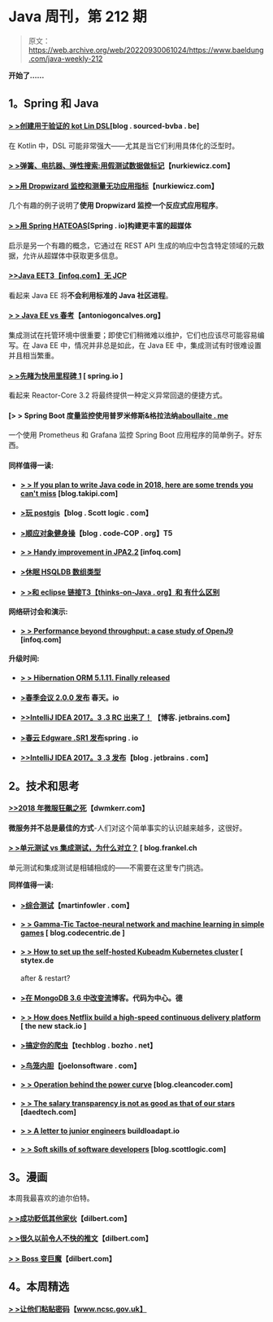 # Java 周刊，第 212 期

> 原文：<https://web.archive.org/web/20220930061024/https://www.baeldung.com/java-weekly-212>

**开始了……**

## **1。Spring 和 Java**

#### [**> >创建用于验证的 kot Lin DSL**](https://web.archive.org/web/20220628132307/https://blog.sourced-bvba.be//article/2018/01/13/kotlin-validation/)[blog . sourced-bvba . be]

在 Kotlin 中，DSL 可能非常强大——尤其是当它们利用具体化的泛型时。

#### [**> >弹簧、电抗器、弹性搜索:用假测试数据做标记**](https://web.archive.org/web/20220628132307/http://www.nurkiewicz.com/2018/01/spring-reactor-and-elasticsearch.html)【nurkiewicz.com】

#### [**> >用 Dropwizard 监控和测量无功应用指标**](https://web.archive.org/web/20220628132307/http://www.nurkiewicz.com/2018/01/monitoring-and-measuring-reactive.html)【nurkiewicz.com】

几个有趣的例子说明了**使用 Dropwizard 监控一个反应式应用程序**。

#### [**> >用 Spring HATEOAS**](https://web.archive.org/web/20220628132307/https://spring.io/blog/2018/01/12/building-richer-hypermedia-with-spring-hateoas)[Spring . io]构建更丰富的超媒体

启示是另一个有趣的概念，它通过在 REST API 生成的响应中包含特定领域的元数据，允许从超媒体中获取更多信息。

#### [**>>Java EE**T3【infoq.com】无 JCP](https://web.archive.org/web/20220628132307/https://www.infoq.com/news/2018/01/no-jcp-for-javaee)

看起来 Java EE 将**不会利用标准的 Java 社区进程**。

#### [**> > Java EE vs 春考**](https://web.archive.org/web/20220628132307/https://antoniogoncalves.org/2018/01/16/java-ee-vs-spring-testing/)【antoniogoncalves.org】

集成测试在托管环境中很重要；即使它们稍微难以维护，它们也应该尽可能容易编写。在 Java EE 中，情况并非总是如此，在 Java EE 中，集成测试有时很难设置并且相当繁重。

#### [**> >先睹为快用里程碑 1**](https://web.archive.org/web/20220628132307/https://spring.io/blog/2018/01/16/sneak-peek-at-reactor-core-3-2-with-milestone-1) [ spring.io ]

看起来 Reactor-Core 3.2 将最终提供一种定义异常回退的便捷方式。

#### [**> > Spring Boot 度量监控使用普罗米修斯&格拉法纳**[aboullaite . me](https://web.archive.org/web/20220628132307/https://aboullaite.me/spring-boot-monitoring-prometheus-grafana/)

一个使用 Prometheus 和 Grafana 监控 Spring Boot 应用程序的简单例子。好东西。

#### **同样值得一读:**

*   #### [**> > If you plan to write Java code in 2018, here are some trends you can't miss**](https://web.archive.org/web/20220628132307/https://blog.takipi.com/if-youre-planning-to-write-java-code-in-2018-here-are-the-trends-you-cant-afford-to-miss/) [blog.takipi.com]

*   #### [**>玩 postgis**](https://web.archive.org/web/20220628132307/http://blog.scottlogic.com/2018/01/12/playing-with-postgis.html)【blog . Scott logic . com】

*   #### [**>顺应对象健身操**](https://web.archive.org/web/20220628132307/http://blog.code-cop.org/2018/01/compliance-with-object-calisthenics.html)【blog . code-COP . org】T5

*   #### [**> > Handy improvement in JPA2.2**](https://web.archive.org/web/20220628132307/https://www.infoq.com/news/2018/01/improvements-jpa-22) [infoq.com]

*   #### [**>休眠 HSQLDB 数组类型**](https://web.archive.org/web/20220628132307/https://vladmihalcea.com/hibernate-hsqldb-array-type/)

*   #### [**> >和 eclipse 链接**T3【thinks-on-Java . org】和 有什么区别](https://web.archive.org/web/20220628132307/https://www.thoughts-on-java.org/difference-jpa-hibernate-eclipselink/)

**网络研讨会和演示:**

*   #### **[> > Performance beyond throughput: a case study of OpenJ9](https://web.archive.org/web/20220628132307/https://www.infoq.com/presentations/performance-openj9)** [infoq.com]

**升级时间:**

*   #### [**> > Hibernation ORM 5.1.11\. Finally released**](https://web.archive.org/web/20220628132307/http://in.relation.to/2018/01/10/hibernate-orm-5111-final-release/)

*   #### [**>春季会议 2.0.0 发布**](https://web.archive.org/web/20220628132307/https://spring.io/blog/2018/01/16/spring-session-2-0-0-released) 春天。io

*   #### **[>>IntelliJ IDEA 2017。3 .3 RC 出来了！](https://web.archive.org/web/20220628132307/https://blog.jetbrains.com/idea/2018/01/intellij-idea-2017-3-3-rc-is-out/)** 【博客. jetbrains.com】

*   #### [**>春云 Edgware .SR1 发布**](https://web.archive.org/web/20220628132307/https://spring.io/blog/2018/01/16/spring-cloud-edgware-sr1-released)spring . io

*   #### [**>>IntelliJ IDEA 2017。3 .3 发布**](https://web.archive.org/web/20220628132307/https://blog.jetbrains.com/idea/2018/01/intellij-idea-2017-3-3-is-released/)【blog . jetbrains . com】

## **2。技术和思考**

#### [**>>2018 年微服狂飙之死**](https://web.archive.org/web/20220628132307/http://www.dwmkerr.com/the-death-of-microservice-madness-in-2018/)【dwmkerr.com】

**微服务并不总是最佳的方式**-人们对这个简单事实的认识越来越多，这很好。

#### [**> >单元测试 vs 集成测试，为什么对立？**](https://web.archive.org/web/20220628132307/https://blog.frankel.ch/unit-test-vs-integration-test/#gsc.tab=0) [ blog.frankel.ch

单元测试和集成测试是相辅相成的——不需要在这里专门挑选。

**同样值得一读:**

*   #### [**>综合测试**](https://web.archive.org/web/20220628132307/https://martinfowler.com/bliki/IntegrationTest.html)【martinfowler . com】

*   #### [**> > Gamma-Tic Tactoe-neural network and machine learning in simple games**](https://web.archive.org/web/20220628132307/https://blog.codecentric.de/en/2018/01/gamma-tictactoe-neural-network-machine-learning-simple-game/) [ blog.codecentric.de ]

*   #### [**> > How to set up the self-hosted Kubeadm Kubernetes cluster**](https://web.archive.org/web/20220628132307/http://stytex.de/blog/2018/01/16/how-to-recover-self-hosted-kubeadm-kubernetes-cluster-after-reboot/) [ stytex.de

    after & restart?
*   #### [**>在 MongoDB 3.6 中改变流**](https://web.archive.org/web/20220628132307/https://blog.codecentric.de/en/2018/01/change-streams-mongodb-3-6/)博客。代码为中心。德

*   #### [**> > How does Netflix build a high-speed continuous delivery platform**](https://web.archive.org/web/20220628132307/https://thenewstack.io/netflix-built-spinnaker-high-velocity-continuous-delivery-platform/) [ the new stack.io ]

*   #### [**>搞定你的爬虫**](https://web.archive.org/web/20220628132307/https://techblog.bozho.net/fix-your-crawler/)【techblog . bozho . net】

*   #### [**>鸟笼内胆**](https://web.archive.org/web/20220628132307/https://www.joelonsoftware.com/2018/01/12/birdcage-liners/)【joelonsoftware . com】

*   #### [**> > Operation behind the power curve**](https://web.archive.org/web/20220628132307/http://blog.cleancoder.com/uncle-bob/2018/01/15/behindThePowerCurve.html) [blog.cleancoder.com]

*   #### [**> > The salary transparency is not as good as that of our stars**](https://web.archive.org/web/20220628132307/https://www.daedtech.com/salary-transparency-fault-stars/) [daedtech.com]

*   #### [**> > A letter to junior engineers**](https://web.archive.org/web/20220628132307/https://builttoadapt.io/a-letter-to-a-junior-engineer-edec0e260b87) buildloadapt.io

*   #### **[> > Soft skills of software developers](https://web.archive.org/web/20220628132307/http://blog.scottlogic.com/2018/01/13/soft-skills-for-software-developers.html)** [blog.scottlogic.com]

## **3。漫画**

本周我最喜欢的迪尔伯特。

#### [**> >成功贬低其他家伙**](https://web.archive.org/web/20220628132307/http://dilbert.com/strip/2018-01-15)【dilbert.com】

#### [**> >很久以前令人不快的推文**](https://web.archive.org/web/20220628132307/http://dilbert.com/strip/2018-01-13)【dilbert.com】

#### [**> > Boss 变巨魔**](https://web.archive.org/web/20220628132307/http://dilbert.com/strip/2017-10-23)【dilbert.com】

## **4。本周精选**

#### **[> >让他们粘贴密码](https://web.archive.org/web/20220628132307/https://www.ncsc.gov.uk/blog-post/let-them-paste-passwords)**【www.ncsc.gov.uk】